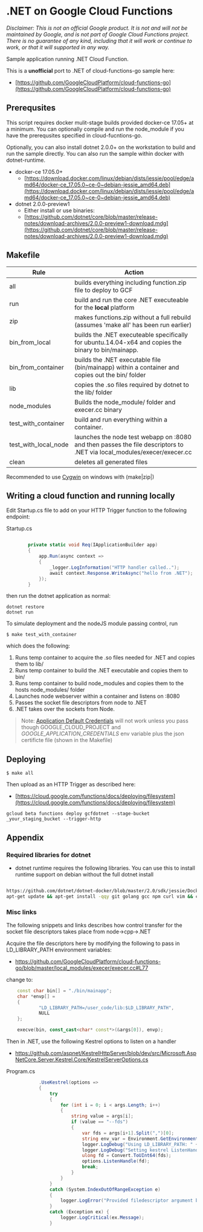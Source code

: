 
# .NET on Google Cloud Functions

_Disclaimer: This is not an official Google product. It is not and will not be maintained by Google, and is not part of Google Cloud Functions project. There is no guarantee of any kind, including that it will work or continue to work, or that it will supported in any way._

Sample application running .NET Cloud Function.

This is a **unofficial** port to .NET of cloud-functions-go sample here:
- [https://github.com/GoogleCloudPlatform/cloud-functions-go](https://github.com/GoogleCloudPlatform/cloud-functions-go)


## Prerequsites

This script requires docker mulit-stage builds provided docker-ce 17.05+ at a minimum.  You can optionally compile and run the node_module if you have the 
prerequsites specified in cloud-fucntions-go.

Optionally, you can also install dotnet 2.0.0+ on the workstation to build and run the sample directly.  You can also run the sample within docker with dotnet-runtime.

* docker-ce 17.05.0+
  - [https://download.docker.com/linux/debian/dists/jessie/pool/edge/amd64/docker-ce_17.05.0~ce-0~debian-jessie_amd64.deb](https://download.docker.com/linux/debian/dists/jessie/pool/edge/amd64/docker-ce_17.05.0~ce-0~debian-jessie_amd64.deb)
* dotnet 2.0.0-preview1
  - Either install or use binaries:
  - [https://github.com/dotnet/core/blob/master/release-notes/download-archives/2.0.0-preview1-download.mdg](https://github.com/dotnet/core/blob/master/release-notes/download-archives/2.0.0-preview1-download.mdg)


## Makefile

| Rule  | Action |
| ------------- | ------------- |
| all  | builds everything including function.zip file to deploy to GCF  |
| run  | build and run the core .NET executeable for the **local** platform  |
| zip  | makes functions.zip without a full rebuild (assumes 'make all' has been run earlier)   |
| bin_from_local  | builds the .NET executeable specifically for ubuntu.14.04-x64 and copies the binary to bin/mainapp.  |
| bin_from_container  | builds the .NET executable file (bin/mainapp) within a container and copies out the bin/ folder  |
| lib  | copies the .so files required by dotnet to the lib/ folder  |
| node\_modules  | Builds the node_module/ folder and execer.cc binary  |
| test_with_container  | build and run everything within a container.   |
| test_with_local_node  | launches the node test webapp on :8080 and then passes the file descriptors to .NET via local_modules/execer/execer.cc  |
| clean  | deletes all generated files  |

Recommended to use [Cygwin](https://www.cygwin.com/) on windows with (make|zip|)

## Writing a cloud function and running locally

Edit Startup.cs file to add on your HTTP Trigger function to the following endpoint:

Startup.cs


```csharp

        private static void Req(IApplicationBuilder app)
        { 
            app.Run(async context =>
            {   
                _logger.LogInformation("HTTP handler called..");  
                await context.Response.WriteAsync("hello from .NET");
            });
        }  
```

then run the dotnet application as normal:

```
dotnet restore
dotnet run
```

To simulate deployment and the nodeJS module passing control, run

```
$ make test_with_container
```

which does the following:

1. Runs temp container to acquire the .so files needed for .NET and copies them to lib/
2. Runs temp container to build the .NET executable and copies them to bin/
3. Runs temp container to build node\_modules and copies them to the hosts node_modules/ folder
4. Launches node webserver within a container and listens on :8080
5. Passes the socket file descriptors from node to .NET
6. .NET takes over the sockets from Node.

> Note: [Application Default Credentials](https://developers.google.com/identity/protocols/application-default-credentials) will not work 
unless you pass though GOOGLE_CLOUD_PROJECT and _GOOGLE_APPLICATION_CREDENTIALS_ env variable plus the json certificte file (shown in the Makefile)

## Deploying

```
$ make all
```

Then upload as an HTTP Trigger as described here:

- [https://cloud.google.com/functions/docs/deploying/filesystem](https://cloud.google.com/functions/docs/deploying/filesystem)

```
gcloud beta functions deploy gcfdotnet --stage-bucket _your_staging_bucket --trigger-http
```

## Appendix

### Required libraries for dotnet

- dotnet runtime requires the following libraries.  You can use this to install runtime support on debian without the full dotnet install


```bash

https://github.com/dotnet/dotnet-docker/blob/master/2.0/sdk/jessie/Dockerfile#L4
apt-get update && apt-get install -qqy git golang gcc npm curl vim && curl -sL https://deb.nodesource.com/setup_6.x |  bash - && apt-get install -y nodejs

```

### Misc links

The following snippets and links describes how control transfer for the socket file descriptors takes place from node->cpp->.NET

Acquire the file descriptors here by modifying the following to pass in LD\_LIBRARY_PATH environment variables:

* https://github.com/GoogleCloudPlatform/cloud-functions-go/blob/master/local_modules/execer/execer.cc#L77

change to:

```cc
	const char bin[] = "./bin/mainapp";
	char *envp[] =
	{
			"LD_LIBRARY_PATH=/user_code/lib:$LD_LIBRARY_PATH",
			NULL
	};

	execve(bin, const_cast<char* const*>(&args[0]), envp);    

```

Then in .NET, use the following Kestrel options to listen on a handler

* https://github.com/aspnet/KestrelHttpServer/blob/dev/src/Microsoft.AspNetCore.Server.Kestrel.Core/KestrelServerOptions.cs


Program.cs
```csharp
            .UseKestrel(options =>
            {
                try
                {
                    for (int i = 0; i < args.Length; i++)
                    {
                        string value = args[i];
                        if (value == "--fds")
                        {
                            var fds = args[i+1].Split(",")[0];
                            string env_var = Environment.GetEnvironmentVariable("LD_LIBRARY_PATH");
                            logger.LogDebug("Using LD_LIBRARY_PATH: " + env_var);
                            logger.LogDebug("Setting kestrel ListenHandler to fd >>>>>>>> " + fds);
                            ulong fd = Convert.ToUInt64(fds);
                            options.ListenHandle(fd); 
                            break;                     
                        }                      
                    }       
                }
                catch (System.IndexOutOfRangeException e)
                {
                    logger.LogError("Provided filedescriptor argument but unable to parse descriptor list " + e);
                }
                catch (Exception ex) {
                    logger.LogCritical(ex.Message);                    
                }
```

